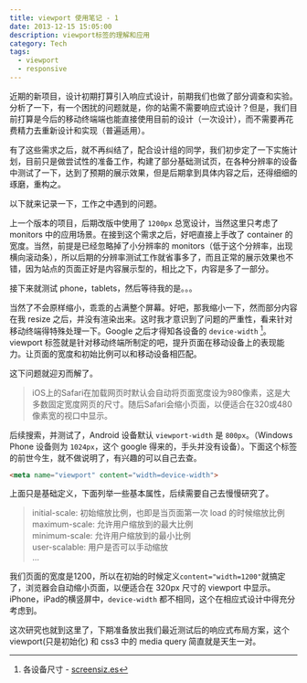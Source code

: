 ```yaml
---
title: viewport 使用笔记 - 1
date: 2013-12-15 15:05:00
description: viewport标签的理解和应用
category: Tech
tags: 
  - viewport
  - responsive
---
```


近期的新项目，设计初期打算引入响应式设计，前期我们也做了部分调查和实验。分析了一下，有一个困扰的问题就是，你的站需不需要响应式设计？但是，我们目前打算是今后的移动终端端也能直接使用目前的设计（一次设计），而不需要再花费精力去重新设计和实现（普遍适用）。

有了这些需求之后，就不再纠结了，配合设计组的同学，我们初步定了一下实施计划，目前只是做尝试性的准备工作，构建了部分基础测试页，在各种分辨率的设备中测试了一下，达到了预期的展示效果，但是后期拿到具体内容之后，还得细细的琢磨，重构之。

以下就来记录一下，工作之中遇到的问题。

上一个版本的项目，后期改版中使用了 `1200px` 总宽设计，当然这里只考虑了 monitors 中的应用场景。在接到这个需求之后，好吧直接上手改了 container 的宽度。当然，前提是已经忽略掉了小分辨率的 monitors（低于这个分辨率，出现横向滚动条），所以后期的分辨率测试工作就省事多了，而且正常的展示效果也不错，因为站点的页面正好是内容展示型的，相比之下，内容是多了一部分。

接下来就测试 phone，tablets，然后等待我的是。。。

当然了不会原样缩小，乖乖的占满整个屏幕。好吧，那我缩小一下，然而部分内容在我 resize 之后，并没有渲染出来。这时我才意识到了问题的严重性，看来针对移动终端得特殊处理一下。Google 之后才得知各设备的 `device-width` [^1]。viewport 标签就是针对移动终端所制定的吧，提升页面在移动设备上的表现能力。让页面的宽度和初始比例可以和移动设备相匹配。

这下问题就迎刃而解了。

> iOS上的Safari在加载网页时默认会自动将页面宽度设为980像素，这是大多数固定宽度网页的尺寸。随后Safari会缩小页面，以便适合在320或480像素宽的视口中显示。

后续搜索，并测试了，Android 设备默认 `viewport-width` 是 `800px`。（Windows Phone 设备则为 `1024px`，这个 google 得来的，手头并没有设备）。下面这个标签的前世今生，就不做说明了，有兴趣的可以自己去查。

```html
<meta name="viewport" content="width=device-width">
```
上面只是基础定义，下面列举一些基本属性，后续需要自己去慢慢研究了。
> initial-scale: 初始缩放比例，也即是当页面第一次 load 的时候缩放比例    
maximum-scale: 允许用户缩放到的最大比例    
minimum-scale: 允许用户缩放到的最小比例    
user-scalable: 用户是否可以手动缩放    
...

我们页面的宽度是1200，所以在初始的时候定义`content="width=1200"`就搞定了，浏览器会自动缩小页面，以便适合在 320px 尺寸的 viewport 中显示。iPhone，iPad的横竖屏中，`device-width` 都不相同，这个在相应式设计中得充分考虑到。

这次研究也就到这里了，下期准备放出我们最近测试后的响应式布局方案，这个 viewport(只是初始化) 和 css3 中的 media query 简直就是天生一对。

[^1]: 各设备尺寸 - [screensiz.es](http://screensiz.es/)